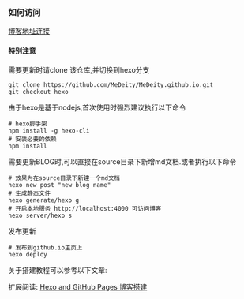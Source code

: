 ### 如何访问

[博客地址连接](https://medeity.github.io/)

#### 特别注意
需要更新时请clone 该仓库,并切换到hexo分支
```
git clone https://github.com/MeDeity/MeDeity.github.io.git
git checkout hexo
```

由于hexo是基于nodejs,首次使用时强烈建议执行以下命令
```
# hexo脚手架
npm install -g hexo-cli
# 安装必要的依赖
npm install
```

需要更新BLOG时,可以直接在source目录下新增md文档.或者执行以下命令
```
# 效果为在source目录下新建一个md文档
hexo new post "new blog name"
# 生成静态文件
hexo generate/hexo g
# 开启本地服务 http://localhost:4000 可访问博客
hexo server/hexo s
```

发布更新
```
# 发布到github.io主页上
hexo deploy
```
关于搭建教程可以参考以下文章:

扩展阅读:
[Hexo and GitHub Pages 博客搭建](https://juejin.im/post/5c08beb65188257c3045d61e)



